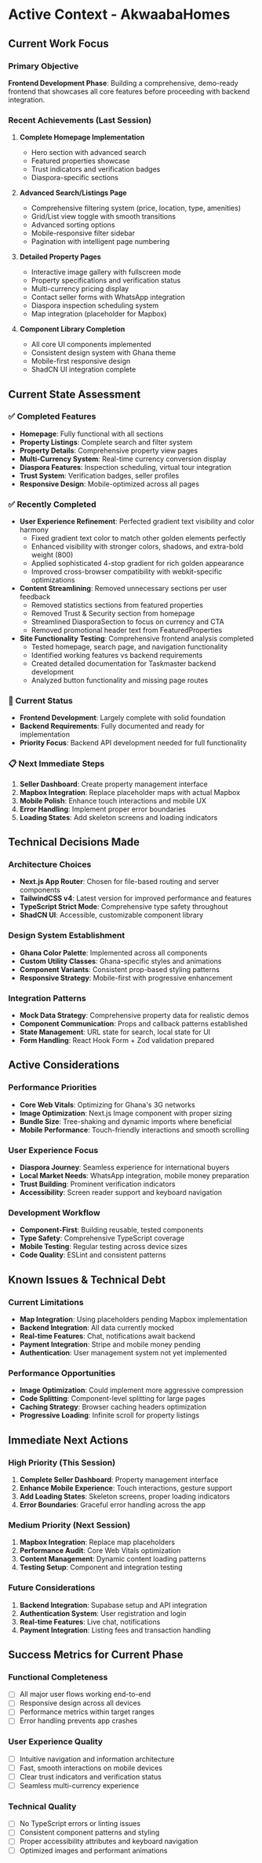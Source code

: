# Active Context - AkwaabaHomes

## Current Work Focus

### Primary Objective
**Frontend Development Phase**: Building a comprehensive, demo-ready frontend that showcases all core features before proceeding with backend integration.

### Recent Achievements (Last Session)
1. **Complete Homepage Implementation**
   - Hero section with advanced search
   - Featured properties showcase
   - Trust indicators and verification badges
   - Diaspora-specific sections

2. **Advanced Search/Listings Page**
   - Comprehensive filtering system (price, location, type, amenities)
   - Grid/List view toggle with smooth transitions
   - Advanced sorting options
   - Mobile-responsive filter sidebar
   - Pagination with intelligent page numbering

3. **Detailed Property Pages**
   - Interactive image gallery with fullscreen mode
   - Property specifications and verification status
   - Multi-currency pricing display
   - Contact seller forms with WhatsApp integration
   - Diaspora inspection scheduling system
   - Map integration (placeholder for Mapbox)

4. **Component Library Completion**
   - All core UI components implemented
   - Consistent design system with Ghana theme
   - Mobile-first responsive design
   - ShadCN UI integration complete

## Current State Assessment

### ✅ Completed Features
- **Homepage**: Fully functional with all sections
- **Property Listings**: Complete search and filter system
- **Property Details**: Comprehensive property view pages
- **Multi-Currency System**: Real-time currency conversion display
- **Diaspora Features**: Inspection scheduling, virtual tour integration
- **Trust System**: Verification badges, seller profiles
- **Responsive Design**: Mobile-optimized across all pages

### ✅ Recently Completed
- **User Experience Refinement**: Perfected gradient text visibility and color harmony
  - Fixed gradient text color to match other golden elements perfectly
  - Enhanced visibility with stronger colors, shadows, and extra-bold weight (800)
  - Applied sophisticated 4-stop gradient for rich golden appearance
  - Improved cross-browser compatibility with webkit-specific optimizations
- **Content Streamlining**: Removed unnecessary sections per user feedback
  - Removed statistics sections from featured properties
  - Removed Trust & Security section from homepage
  - Streamlined DiasporaSection to focus on currency and CTA
  - Removed promotional header text from FeaturedProperties
- **Site Functionality Testing**: Comprehensive frontend analysis completed
  - Tested homepage, search page, and navigation functionality
  - Identified working features vs backend requirements
  - Created detailed documentation for Taskmaster backend development
  - Analyzed button functionality and missing page routes

### 🚧 Current Status
- **Frontend Development**: Largely complete with solid foundation
- **Backend Requirements**: Fully documented and ready for implementation
- **Priority Focus**: Backend API development needed for full functionality

### 📋 Next Immediate Steps
1. **Seller Dashboard**: Create property management interface
2. **Mapbox Integration**: Replace placeholder maps with actual Mapbox
3. **Mobile Polish**: Enhance touch interactions and mobile UX
4. **Error Handling**: Implement proper error boundaries
5. **Loading States**: Add skeleton screens and loading indicators

## Technical Decisions Made

### Architecture Choices
- **Next.js App Router**: Chosen for file-based routing and server components
- **TailwindCSS v4**: Latest version for improved performance and features
- **TypeScript Strict Mode**: Comprehensive type safety throughout
- **ShadCN UI**: Accessible, customizable component library

### Design System Establishment
- **Ghana Color Palette**: Implemented across all components
- **Custom Utility Classes**: Ghana-specific styles and animations
- **Component Variants**: Consistent prop-based styling patterns
- **Responsive Strategy**: Mobile-first with progressive enhancement

### Integration Patterns
- **Mock Data Strategy**: Comprehensive property data for realistic demos
- **Component Communication**: Props and callback patterns established
- **State Management**: URL state for search, local state for UI
- **Form Handling**: React Hook Form + Zod validation prepared

## Active Considerations

### Performance Priorities
- **Core Web Vitals**: Optimizing for Ghana's 3G networks
- **Image Optimization**: Next.js Image component with proper sizing
- **Bundle Size**: Tree-shaking and dynamic imports where beneficial
- **Mobile Performance**: Touch-friendly interactions and smooth scrolling

### User Experience Focus
- **Diaspora Journey**: Seamless experience for international buyers
- **Local Market Needs**: WhatsApp integration, mobile money preparation
- **Trust Building**: Prominent verification indicators
- **Accessibility**: Screen reader support and keyboard navigation

### Development Workflow
- **Component-First**: Building reusable, tested components
- **Type Safety**: Comprehensive TypeScript coverage
- **Mobile Testing**: Regular testing across device sizes
- **Code Quality**: ESLint and consistent patterns

## Known Issues & Technical Debt

### Current Limitations
- **Map Integration**: Using placeholders pending Mapbox implementation
- **Backend Integration**: All data currently mocked
- **Real-time Features**: Chat, notifications await backend
- **Payment Integration**: Stripe and mobile money pending
- **Authentication**: User management system not yet implemented

### Performance Opportunities
- **Image Optimization**: Could implement more aggressive compression
- **Code Splitting**: Component-level splitting for large pages
- **Caching Strategy**: Browser caching headers optimization
- **Progressive Loading**: Infinite scroll for property listings

## Immediate Next Actions

### High Priority (This Session)
1. **Complete Seller Dashboard**: Property management interface
2. **Enhance Mobile Experience**: Touch interactions, gesture support
3. **Add Loading States**: Skeleton screens, proper loading indicators
4. **Error Boundaries**: Graceful error handling across the app

### Medium Priority (Next Session)
1. **Mapbox Integration**: Replace map placeholders
2. **Performance Audit**: Core Web Vitals optimization
3. **Content Management**: Dynamic content loading patterns
4. **Testing Setup**: Component and integration testing

### Future Considerations
1. **Backend Integration**: Supabase setup and API integration
2. **Authentication System**: User registration and login
3. **Real-time Features**: Live chat, notifications
4. **Payment Integration**: Listing fees and transaction handling

## Success Metrics for Current Phase

### Functional Completeness
- [ ] All major user flows working end-to-end
- [ ] Responsive design across all devices
- [ ] Performance metrics within target ranges
- [ ] Error handling prevents app crashes

### User Experience Quality
- [ ] Intuitive navigation and information architecture
- [ ] Fast, smooth interactions on mobile devices
- [ ] Clear trust indicators and verification status
- [ ] Seamless multi-currency experience

### Technical Quality
- [ ] No TypeScript errors or linting issues
- [ ] Consistent component patterns and styling
- [ ] Proper accessibility attributes and keyboard navigation
- [ ] Optimized images and performant animations
